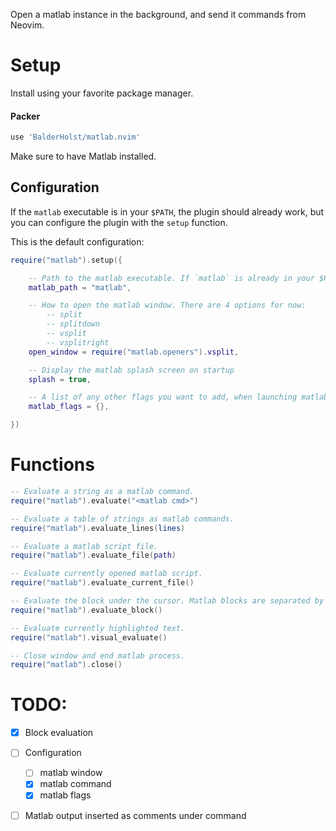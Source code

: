 Open a matlab instance in the background, and send it commands from Neovim.

# Setup
Install using your favorite package manager.

#### Packer
```lua
use 'BalderHolst/matlab.nvim'
```
Make sure to have Matlab installed.

## Configuration
If the `matlab` executable is in your `$PATH`, the plugin should already work, but you can configure the plugin with the `setup` function.

This is the default configuration:
```lua
require("matlab").setup({

    -- Path to the matlab executable. If `matlab` is already in your $PATH, just leave this.
    matlab_path = "matlab",

    -- How to open the matlab window. There are 4 options for now:
        -- split
        -- splitdown
        -- vsplit
        -- vsplitright
    open_window = require("matlab.openers").vsplit,

    -- Display the matlab splash screen on startup
    splash = true,

    -- A list of any other flags you want to add, when launching matlab
    matlab_flags = {},

})
```


# Functions

```lua
-- Evaluate a string as a matlab command.
require("matlab").evaluate("<matlab cmd>")
```

```lua
-- Evaluate a table of strings as matlab commands.
require("matlab").evaluate_lines(lines)
```

```lua
-- Evaluate a matlab script file.
require("matlab").evaluate_file(path)
```

```lua
-- Evaluate currently opened matlab script.
require("matlab").evaluate_current_file()
```

```lua
-- Evaluate the block under the cursor. Matlab blocks are separated by comments beginning with `%%`.
require("matlab").evaluate_block()
```

```lua
-- Evaluate currently highlighted text.
require("matlab").visual_evaluate()
```

```lua
-- Close window and end matlab process.
require("matlab").close()
```

# TODO:
- [x] Block evaluation
- [ ] Configuration
    - [ ] matlab window
    - [x] matlab command
    - [x] matlab flags
- [ ] Matlab output inserted as comments under command

